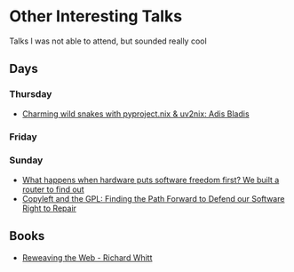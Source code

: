 # Other Interesting Talks

Talks I was not able to attend, but sounded really cool

## Days

### Thursday
- [Charming wild snakes with pyproject.nix & uv2nix: Adis Bladis](https://www.socallinuxexpo.org/scale/22x/presentations/charming-wild-snakes-pyprojectnix-uv2nix)

### Friday

### Sunday
- [What happens when hardware puts software freedom first? We built a router to find out](https://www.socallinuxexpo.org/scale/22x/presentations/what-happens-when-hardware-puts-software-freedom-first-we-built-router-find)
- [Copyleft and the GPL: Finding the Path Forward to Defend our Software Right to Repair](https://www.socallinuxexpo.org/scale/22x/presentations/copyleft-and-gpl-finding-path-forward-defend-our-software-right-repair)

## Books

- [Reweaving the Web - Richard Whitt](https://www.amazon.com/Reweaving-Web-together-human-centered-Internet/dp/B0DJR592LV)

